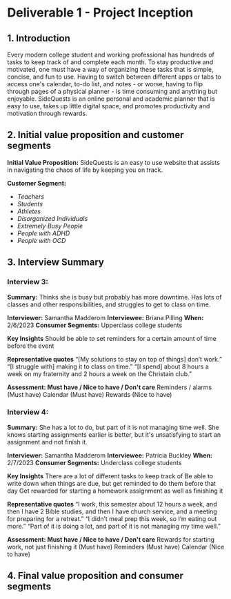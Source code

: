 # Deliverable 1 - Project Inception

## 1. Introduction

Every modern college student and working professional has hundreds of tasks to keep track of and complete each month. To stay productive and motivated, one must have a way of organizing these tasks that is simple, concise, and fun to use. Having to switch between different apps or tabs to access one's calendar, to-do list, and notes - or worse, having to flip through pages of a physical planner - is time consuming and anything but enjoyable. SideQuests is an online personal and academic planner that is easy to use, takes up little digital space, and promotes productivity and motivation through rewards.

## 2. Initial value proposition and customer segments

**Initial Value Proposition:**
SideQuests is an easy to use website that assists in navigating the chaos of life by keeping you on track.

**Customer Segment:**
- *Teachers*
- *Students*
- *Athletes*
- *Disorganized Individuals*
- *Extremely Busy People*
- *People with ADHD*
- *People with OCD*

## 3. Interview Summary

### Interview 3:

**Summary:** Thinks she is busy but probably has more downtime. Has lots of classes and other responsibilities, and struggles to get to class on time. 

**Interviewer:** Samantha Madderom
**Interviewee:** Briana Pilling
**When:** 2/6/2023
**Consumer Segments:** Upperclass college students

**Key Insights**
Should be able to set reminders for a certain amount of time before the event

**Representative quotes**
“[My solutions to stay on top of things] don’t work.”
“[I struggle with] making it to class on time.”
“[I spend] about 8 hours a week on my fraternity and 2 hours a week on the Christain club.”
 
**Assessment: Must have / Nice to have / Don't care**
Reminders / alarms (Must have)
Calendar (Must have)
Rewards (Nice to have)
 
### Interview 4:

**Summary:** She has a lot to do, but part of it is not managing time well. She knows starting assignments earlier is better, but it's unsatisfying to start an assignment and not finish it. 

**Interviewer:** Samantha Madderom
**Interviewee:** Patricia Buckley
**When:** 2/7/2023
**Consumer Segments:** Underclass college students

**Key Insights**
There are a lot of different tasks to keep track of
Be able to write down when things are due, but get reminded to do them before that day
Get rewarded for starting a homework assignment as well as finishing it
 
**Representative quotes**
“I work, this semester about 12 hours a week, and then I have 2 Bible studies, and then I have church service, and a meeting for preparing for a retreat.”
“I didn’t meal prep this week, so I’m eating out more.”
“Part of it is doing a lot, and part of it is not managing my time well.”
 
**Assessment: Must have / Nice to have / Don't care**
Rewards for starting work, not just finishing it (Must have)
Reminders (Must have)
Calendar (Nice to have)


## 4. Final value proposition and consumer segments
